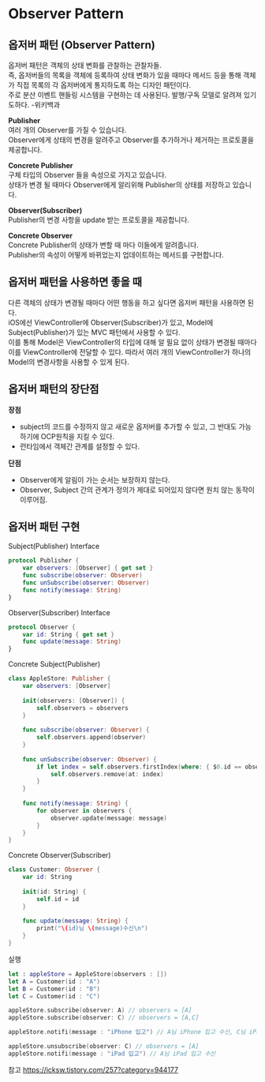 # Observer Pattern

## 옵저버 패턴 (Observer Pattern)
옵저버 패턴은 객체의 상태 변화를 관찰하는 관찰자들.   
즉, 옵저버들의 목록을 객체에 등록하여 상태 변화가 있을 때마다 메서드 등을 통해 객체가 직접 목록의 각 옵저버에게 통지하도록 하는 디자인 패턴이다.   
주로 분산 이벤트 핸들링 시스템을 구현하는 데 사용된다. 발행/구독 모델로 알려져 있기도하다.
-위키백과   
    
**Publisher**   
여러 개의 Observer를 가질 수 있습니다.   
Observer에게 상태의 변경을 알려주고 Observer를 추가하거나 제거하는 프로토콜을 제공합니다.   
     
**Concrete Publisher**   
구체 타입의 Observer 들을 속성으로 가지고 있습니다.   
상태가 변경 될 때마다 Observer에게 알리위해 Publisher의 상태를 저장하고 있습니다.   
   
**Observer(Subscriber)**   
Publisher의 변경 사항을 update 받는 프로토콜을 제공합니다.   
   
**Concrete Observer**   
Concrete Publisher의 상태가 변할 때 마다 이들에게 알려줍니다.   
Publisher의 속성이 어떻게 바뀌었는지 업데이트하는 메서드를 구현합니다.   
   
## 옵저버 패턴을 사용하면 좋을 때
다른 객체의 상태가 변경될 때마다 어떤 행동을 하고 싶다면 옵저버 패턴을 사용하면 된다.   
iOS에선 ViewController에 Observer(Subscriber)가 있고, Model에 Subject(Publisher)가 있는 MVC 패턴에서 사용할 수 있다.   
이를 통해 Model은 ViewController의 타입에 대해 알 필요 없이 상태가 변경될 때마다 이를 ViewController에 전달할 수 있다. 따라서 여러 개의 ViewController가 하나의 Model의 변경사항을 사용할 수 있게 된다.   
   
## 옵저버 패턴의 장단점
**장점**   
- subject의 코드를 수정하지 않고 새로운 옵저버를 추가할 수 있고, 그 반대도 가능하기에 OCP원칙을 지킬 수 있다.
- 런타임에서 객체간 관계를 설정할 수 있다.
   
**단점**   
- Observer에게 알림이 가는 순서는 보장하지 않는다.
- Observer, Subject 간의 관계가 정의가 제대로 되어있지 않다면 원치 않는 동작이 이루어짐.
   
## 옵저버 패턴 구현
Subject(Publisher) Interface   
``` swift
protocol Publisher {
    var observers: [Observer] { get set }
    func subscribe(observer: Observer)
    func unSubscribe(observer: Observer)
    func notify(message: String)
}
```
   
Observer(Subscriber) Interface
``` swift
protocol Observer {
    var id: String { get set }
    func update(message: String)
}

```
   
Concrete Subject(Publisher)
``` swift
class AppleStore: Publisher {
    var observers: [Observer]
    
    init(observers: [Observer]) {
        self.observers = observers
    }
    
    func subscribe(observer: Observer) {
        self.observers.append(observer)
    }
    
    func unSubscribe(observer: Observer) {
        if let index = self.observers.firstIndex(where: { $0.id == observer.id }) {
            self.observers.remove(at: index)
        }
    }
    
    func notify(message: String) {
        for observer in observers {
            observer.update(message: message)
        }
    }
}

```
   
Concrete Observer(Subscriber)
``` swift
class Customer: Observer {
    var id: String
    
    init(id: String) {
        self.id = id
    }
    
    func update(message: String) {
        print("\(id)님 \(message)수신\n")
    }
}
```
   
실행
``` swift
let : appleStore = AppleStore(observers : [])
let A = Customer(id : "A")
let B = Customer(id : "B")
let C = Customer(id : "C")

appleStore.subscribe(observer: A) // observers = [A]
appleStore.subscribe(observer: C) // observers = [A,C]

appleStore.notifi(message : "iPhone 입고") // A님 iPhone 입고 수신, C님 iPhone 입고 수신

appleStore.unsubscribe(observer: C) // observers = [A]
appleStore.notifi(message : "iPad 입고") // A님 iPad 입고 수신
```
   
   
참고
https://icksw.tistory.com/257?category=944177
